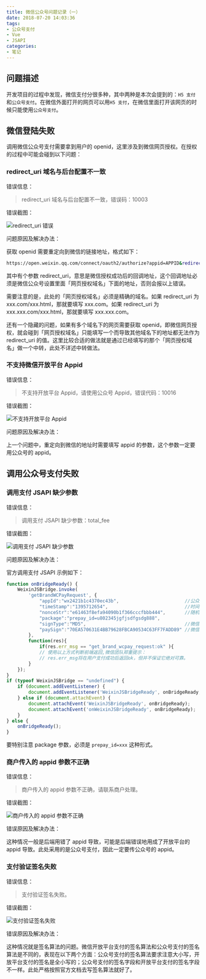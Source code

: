 ```yaml
---
title: 微信公众号问题记录（一）
date: 2018-07-20 14:03:36
tags:
- 公众号支付
- Vue
- JSAPI
categories:
- 笔记
---
```


## 问题描述

开发项目的过程中发现，微信支付分很多种，其中两种是本次会提到的：`H5 支付`和`公众号支付`。在微信外面打开的网页可以用`H5 支付`，在微信里面打开该网页的时候只能使用`公众号支付`。

<!-- more -->

## 微信登陆失败

调用微信公众号支付需要拿到用户的 openid，这里涉及到微信网页授权。在授权的过程中可能会碰到以下问题：

### redirect_uri 域名与后台配置不一致

错误信息：

> redirect_uri 域名与后台配置不一致，错误码：10003

错误截图：

![redirect_uri 错误](https://ricosmall.oss-cn-shenzhen.aliyuncs.com/18-7-20/27197160.jpg)

问题原因及解决办法：

获取 openid 需要重定向到微信的链接地址，格式如下：

```sh
https://open.weixin.qq.com/connect/oauth2/authorize?appid=APPID&redirect_uri=REDIRECT_URI&response_type=code&scope=SCOPE&state=STATE#wechat_redirect
```

其中有个参数 redirect_uri，意思是微信授权成功后的回调地址，这个回调地址必须是微信公众号设置里面「网页授权域名」下面的地址，否则会报以上错误。

需要注意的是，此处的「网页授权域名」必须是精确的域名。如果 redirect_uri 为 xxx.com/xxx.html，那就要填写 xxx.com。如果 redirect_uri 为 xxx.xxx.com/xxx.html，那就要填写 xxx.xxx.com。

还有一个隐藏的问题，如果有多个域名下的网页需要获取 openid，即微信网页授权，就会碰到「网页授权域名」只能填写一个而导致其他域名下的地址都无法作为 redirect_uri 的值。这里比较合适的做法就是通过已经填写的那个「网页授权域名」做一个中转，此处不详述中转做法。

### 不支持微信开放平台 Appid

错误信息：

> 不支持开放平台 Appid，请使用公众号 Appid，错误代码：10016

错误截图：

![不支持开放平台 Appid](https://ricosmall.oss-cn-shenzhen.aliyuncs.com/18-7-20/667058.jpg)

问题原因及解决办法：

上一个问题中，重定向到微信的地址时需要填写 appid 的参数，这个参数一定要用公众号的 appid。

## 调用公众号支付失败

### 调用支付 JSAPI 缺少参数

错误信息：

> 调用支付 JSAPI 缺少参数：total_fee

错误截图：

![调用支付 JSAPI 缺少参数](https://ricosmall.oss-cn-shenzhen.aliyuncs.com/18-7-20/43053749.jpg)

问题原因及解决办法：

官方调用支付 JSAPI 示例如下：

```javascript
function onBridgeReady() {
    WeixinJSBridge.invoke(
        'getBrandWCPayRequest', {
            "appId":"wx2421b1c4370ec43b",                        //公众号名称，由商户传入
            "timeStamp":"1395712654",                            //时间戳，自1970年以来的秒数
            "nonceStr":"e61463f8efa94090b1f366cccfbbb444",       //随机串
            "package":"prepay_id=u802345jgfjsdfgsdg888",
            "signType":"MD5",                                    //微信签名方式：
            "paySign":"70EA570631E4BB79628FBCA90534C63FF7FADD89" //微信签名
        },
        function(res){
            if(res.err_msg == "get_brand_wcpay_request:ok" ){
            // 使用以上方式判断前端返回,微信团队郑重提示：
            // res.err_msg将在用户支付成功后返回ok，但并不保证它绝对可靠。
        }
    });
}
if (typeof WeixinJSBridge == "undefined") {
    if (document.addEventListener) {
        document.addEventListener('WeixinJSBridgeReady', onBridgeReady, false);
    } else if (document.attachEvent) {
        document.attachEvent('WeixinJSBridgeReady', onBridgeReady);
        document.attachEvent('onWeixinJSBridgeReady', onBridgeReady);
    }
} else {
    onBridgeReady();
}
```

要特别注意 package 参数，必须是 `prepay_id=xxx` 这种形式。

### 商户传入的 appid 参数不正确

错误信息：

> 商户传入的 appid 参数不正确，请联系商户处理。

错误截图：

![商户传入的 appid 参数不正确](https://ricosmall.oss-cn-shenzhen.aliyuncs.com/18-7-20/19805189.jpg)

错误原因及解决办法：

这种情况一般是后端用错了 appid 导致，可能是后端错误地用成了开放平台的 appid 导致。此处采用的是公众号支付，因此一定要传公众号的 appid。

### 支付验证签名失败

错误信息：

> 支付验证签名失败。

错误截图：

![支付验证签名失败](https://ricosmall.oss-cn-shenzhen.aliyuncs.com/18-7-20/68276262.jpg)

错误原因及解决办法：

这种情况就是签名算法的问题。微信开放平台支付的签名算法和公众号支付的签名算法是不同的，表现在以下两个方面：公众号支付的签名算法要求注意大小写，开放平台支付的签名是全小写的；公众号支付的签名字段和开放平台支付的签名字段不一样。此处严格按照官方文档去写签名算法就好了。